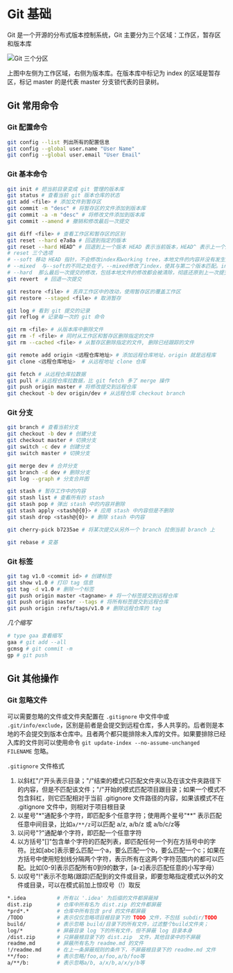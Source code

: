 # Git 基础

Git 是一个开源的分布式版本控制系统，Git 主要分为三个区域：工作区，暂存区和版本库

![Git 三个分区](https://i.loli.net/2020/05/01/wDuvC83x7r94tX2.png)

上图中左侧为工作区域，右侧为版本库。在版本库中标记为 index 的区域是暂存区，标记 master 的是代表 master 分支锁代表的目录树。


## Git 常用命令

### Git 配置命令

```bash
git config --list 列出所有的配置信息
git config --global user.name "User Name"
git config --global user.email "User Email"
```

### Git 基本命令

```bash
git init # 把当前目录变成 git 管理的版本库
git status # 查看当前 git 版本仓库的状态
git add <file> # 添加文件到暂存区
git commit -m "desc" # 将暂存区的文件添加到版本库
git commit -a -m "desc" # 将修改文件添加到版本库
git commit --amend # 撤销和修改最后一次提交

git diff <file> # 查看工作区和暂存区的区别
git reset --hard e7a8a # 回退到指定的版本
git reset --hard HEAD^ # 回退到上一个版本 HEAD 表示当前版本，HEAD^ 表示上一个版本，HEAD^^ 表示上上一个版本
# reset 三个选项
# --soft 移动 HEAD 指针，不会修改index和working tree，本地文件的内容并没有发生变化，而index中仍然有最近一次提交的修改
# --mixed  与--soft的不同之处在于，--mixed修改了index，使其与第二个版本匹配。index中给定commit之后的修改被unstaged。
# --hard  那么最后一次提交的修改，包括本地文件的修改都会被清除，彻底还原到上一次提交的状态且无法找回。
git revert  # 回退一次提交

git restore <file> # 丢弃工作区中的改动，使用暂存区的覆盖工作区
git restore --staged <file> # 取消暂存

git log # 看到 git 提交的记录
git reflog # 记录每一次的 git 命令

git rm <file> # 从版本库中删除文件
git rm -f <file> # 同时从工作区和暂存区删除指定的文件
git rm --cached <file> # 从暂存区删除指定的文件, 删除已经跟踪的文件

git remote add origin <远程仓库地址> # 添加远程仓库地址，origin 就是远程库
git clone <远程仓库地址>  # 从远程地址 clone 仓库

git fetch # 从远程仓库拉数据
git pull # 从远程仓库拉数据，比 git fetch 多了 merge 操作
git push origin master # 将修改提交到远程仓库
git checkout -b dev origin/dev # 从远程仓库 checkout branch

```

### Git 分支

```bash
git branch # 查看当前分支
git checkout -b dev # 创建分支
git checkout master # 切换分支
git switch -c dev # 创建分支
git switch master # 切换分支

git merge dev # 合并分支
git branch -d dev # 删除分支
git log --graph # 分支合并图

git stash # 暂存工作中的内容
git stash list # 查看所有的 stash
git stash pop # 弹出 stash 中的内容并删除
git stash apply <stash@{0}> # 应用 stash 中内容但是不删除
git stash drop <stash@{0}> # 删除 stash 中内容

git cherry-pick b7235ae # 将某次提交从另外一个 branch 拉倒当前 branch 上

git rebase # 变基
```

### Git 标签

```bash
git tag v1.0 <commit id> # 创建标签
git show v1.0 # 打印 tag 信息
git tag -d v1.0 # 删除一个标签
git push origin master <tagname> # 将一个标签提交到远程仓库
git push origin master --tags # 将所有标签提交到远程仓库
git push origin :refs/tags/v1.0 # 删除远程仓库的 tag
```

*几个缩写*

```bash
# type gaa 查看缩写
gaa # git add --all
gcmsg # git commit -m
gp # git push
```


## Git 其他操作

### Git 忽略文件

可以需要忽略的文件或文件夹配置在 `.gitignore` 中文件中或 `.git/info/exclude`，区别是前者是会提交到远程仓库，多人共享的。后者则是本地的不会提交到版本仓库中。且者两个都只能排除未入库的文件。如果要排除已经入库的文件则可以使用命令  `git update-index --no-assume-unchanged FILENAME` 忽略。

`.gitignore` 文件格式

1. 以斜杠"/"开头表示目录；"/"结束的模式只匹配文件夹以及在该文件夹路径下的内容，但是不匹配该文件；"/"开始的模式匹配项目跟目录；如果一个模式不包含斜杠，则它匹配相对于当前 .gitignore 文件路径的内容，如果该模式不在 .gitignore 文件中，则相对于项目根目录
2. 以星号"*"通配多个字符，即匹配多个任意字符；使用两个星号"**" 表示匹配任意中间目录，比如`a/**/z`可以匹配 a/z, a/b/z 或 a/b/c/z等
3. 以问号"?"通配单个字符，即匹配一个任意字符
4. 以方括号"[]"包含单个字符的匹配列表，即匹配任何一个列在方括号中的字符。比如[abc]表示要么匹配一个a，要么匹配一个b，要么匹配一个c；如果在方括号中使用短划线分隔两个字符，表示所有在这两个字符范围内的都可以匹配。比如[0-9]表示匹配所有0到9的数字，[a-z]表示匹配任意的小写字母）
5. 以叹号"!"表示不忽略(跟踪)匹配到的文件或目录，即要忽略指定模式以外的文件或目录，可以在模式前加上惊叹号（!）取反

```bash
*.idea          # 所有以 '.idea' 为后缀的文件都屏蔽掉
dist.zip        # 仓库中所有名为 dist.zip 的文件都屏蔽
*prd*.*         # 仓库中所有包含 prd 的文件都屏蔽
/TODO           # 表示仅仅忽略项目根目录下的 TODO 文件，不包括 subdir/TODO
build/          # 表示忽略 build/目录下的所有文件，过滤整个build文件夹；
log/*           # 屏蔽目录 log 下的所有文件，但不屏蔽 log 目录本身
/dist.zip       # 只屏蔽根目录下的 dist.zip  文件，其他目录中的不屏蔽
readme.md       # 屏蔽所有名为 readme.md 的文件
!/readme.md     # 在上一条屏蔽规则的条件下，不屏蔽根目录下的 readme.md 文件
**/foo:         # 表示忽略/foo,a/foo,a/b/foo等
a/**/b:         # 表示忽略a/b, a/x/b,a/x/y/b等
```